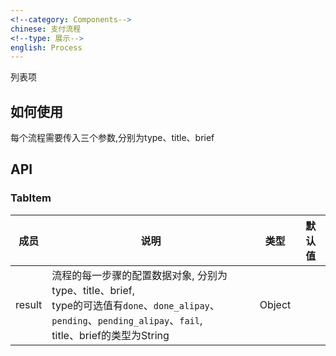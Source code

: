 ```yaml
---
<!--category: Components-->
chinese: 支付流程
<!--type: 展示-->
english: Process
---
```




列表项

## 如何使用

每个流程需要传入三个参数,分别为type、title、brief

## API

### TabItem
| 成员        | 说明           | 类型               | 默认值       |
|------------|----------------|--------------------|--------------|
| result    |    流程的每一步骤的配置数据对象, 分别为type、title、brief,<br/> type的可选值有`done`、`done_alipay`、`pending`、`pending_alipay`、`fail`,<br/> title、brief的类型为String  | Object |    |
